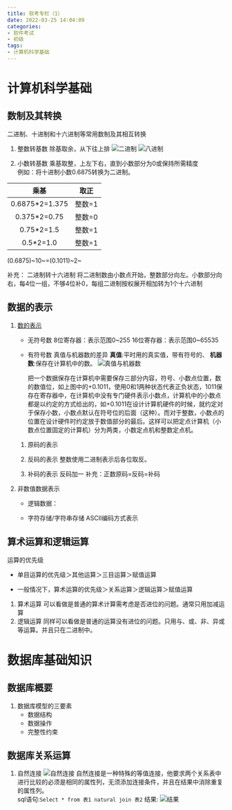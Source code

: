 ```yaml
---
title: 软考专栏（1）
date: 2022-03-25 14:04:09
categories:
- 软件考试
- 初级
tags:
- 计算机科学基础
---
```


# 计算机科学基础
## 数制及其转换
二进制、十进制和十六进制等常用数制及其相互转换
1. 整数转基数
除基取余，从下往上排
![二进制](http://feizhufanfan.top:18088/minio/images/blog/20220328114330.png)
![八进制](http://feizhufanfan.top:18088/minio/images/blog/20220328114307.png)

2. 小数转基数
乘基取整，上左下右，直到小数部分为0或保持所需精度  
例如：将十进制小数0.6875转换为二进制。  

|乘基|取正|
|:---:|:---:|
|0.6875*2=1.375|整数=1|
|0.375*2=0.75|整数=0|
|0.75*2=1.5|整数=1|
|0.5*2=1.0|整数=1|  

(0.6875)~10~=(0.1011)~2~

补充：
二进制转十六进制
将二进制数由小数点开始，整数部分向左。小数部分向右，每4位一组，不够4位补0，每组二进制按权展开相加转为1个十六进制

## 数据的表示
1. [数的表示](https://blog.csdn.net/b_x_p/article/details/84350273)
    - 无符号数
        8位寄存器：表示范围0~255
        16位寄存器：表示范围0~65535
    - 有符号数
        真值与机器数的差异
        __真值__:平时用的真实值，带有符号的、
        __机器数__:保存在计算机中的数。
        ![真值与机器数](http://feizhufanfan.top:18088/minio/images/blog/20220328133008.png)  

        把一个数据保存在计算机中需要保存三部分内容，符号、小数点位置，数的数值位，如上图中的+0.1011，使用0和1两种状态代表正负状态，1011保存在寄存器中，在计算机中没有专门硬件表示小数点，计算机中的小数点都是以约定的方式给出的，如+0.1011在设计计算机硬件的时候，就约定对于保存小数，小数点默认在符号位的后面（这种）。而对于整数，小数点的位置在设计硬件时约定放于数值部分的最后。这样可以把定点计算机（小数点位置固定的计算机）分为两类，小数定点机和整数定点机。

    1. 原码的表示


    2. 反码的表示
        整数使用二进制表示后各位取反。

    3. 补码的表示
        反码加一
    补充：正数原码=反码=补码

2. 非数值数据表示
    - 逻辑数据：

    - 字符存储/字符串存储
        ASCII编码方式表示

## 算术运算和逻辑运算
运算的优先级
- 单目运算的优先级＞其他运算＞三目运算＞赋值运算  

- 一般情况下，算术运算的优先级＞关系运算＞逻辑运算＞赋值运算

1. 算术运算
    可以看做是普通的算术计算需考虑是否进位的问题。通常只用加减运算  
2. 逻辑运算
    同样可以看做是普通的运算没有进位的问题。只用与、或、非、异或等运算。并且只在二进制中。  





# 数据库基础知识
## 数据库概要
1. 数据库模型的三要素
    - 数据结构
    - 数据操作
    - 完整性约束

## 数据库关系运算
1. 自然连接
![自然连接](http://feizhufanfan.top:18088/minio/images/blog/20220330101213.png)
自然连接是一种特殊的等值连接，他要求两个关系表中进行比较的必须是相同的属性列，无须添加连接条件，并且在结果中消除重复的属性列。  
sql语句:`Select * from 表1 natural join 表2`
结果:
![结果](http://feizhufanfan.top:18088/minio/images/blog/20220330101247.png)



